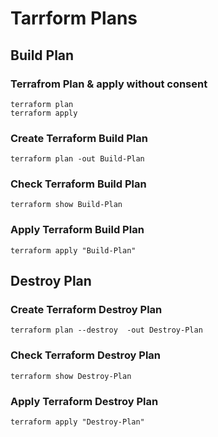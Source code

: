 # Tarrform Plans

## Build Plan
### Terrafrom Plan & apply without consent
```
terraform plan
terraform apply
```

### Create Terraform Build Plan
```
terraform plan -out Build-Plan
```

### Check Terraform Build Plan
```
terraform show Build-Plan
```

### Apply Terraform Build Plan
```
terraform apply "Build-Plan"
```


## Destroy Plan

### Create Terraform Destroy Plan
```
terraform plan --destroy  -out Destroy-Plan
```

###  Check Terraform Destroy Plan
```
terraform show Destroy-Plan
```

###  Apply Terraform Destroy Plan
```
terraform apply "Destroy-Plan"
```




